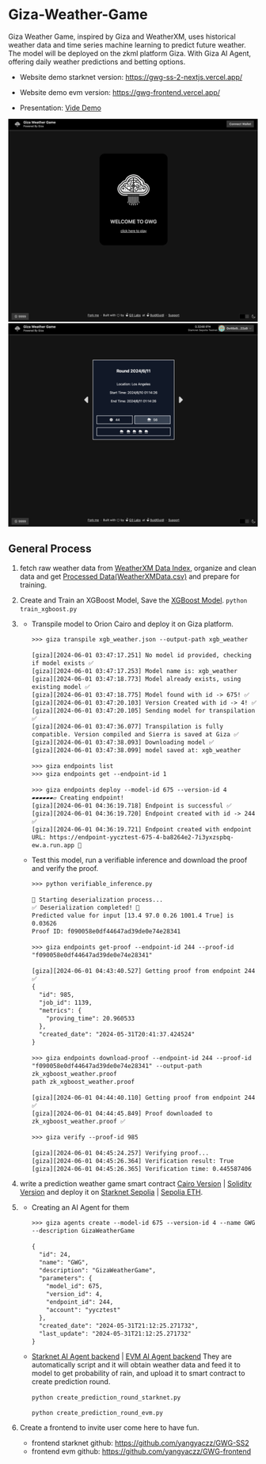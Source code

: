 # Giza-Weather-Game
Giza Weather Game, inspired by Giza and WeatherXM, uses historical weather data and time series machine learning to predict future weather. The model will be deployed on the zkml platform Giza. With Giza AI Agent, offering daily weather predictions and betting options.

- Website demo starknet version: <https://gwg-ss-2-nextjs.vercel.app/>
- Website demo evm version: <https://gwg-frontend.vercel.app/>

- Presentation: [Vide Demo](https://drive.google.com/file/d/1IHZk_NZbci5537AWdVJTBgUb7vf2aFt1/view)

![tab1](./presentation/1.png)
![tab1](./presentation/2.png)



## General Process
1. fetch raw weather data from [WeatherXM Data Index](https://index.weatherxm.network/), organize and clean data and get [Processed Data(WeatherXMData.csv)](WeatherXMData.csv) and prepare for training.

2. Create and Train an XGBoost Model, Save the [XGBoost Model](train_xgboost.py).  `python train_xgboost.py`

3. - Transpile model to Orion Cairo and deploy it on Giza platform.

      ```
      >>> giza transpile xgb_weather.json --output-path xgb_weather

      [giza][2024-06-01 03:47:17.251] No model id provided, checking if model exists ✅ 
      [giza][2024-06-01 03:47:17.253] Model name is: xgb_weather
      [giza][2024-06-01 03:47:18.773] Model already exists, using existing model ✅ 
      [giza][2024-06-01 03:47:18.775] Model found with id -> 675! ✅
      [giza][2024-06-01 03:47:20.103] Version Created with id -> 4! ✅
      [giza][2024-06-01 03:47:20.105] Sending model for transpilation ✅ 
      [giza][2024-06-01 03:47:36.077] Transpilation is fully compatible. Version compiled and Sierra is saved at Giza ✅
      [giza][2024-06-01 03:47:38.093] Downloading model ✅
      [giza][2024-06-01 03:47:38.099] model saved at: xgb_weather

      >>> giza endpoints list
      >>> giza endpoints get --endpoint-id 1

      >>> giza endpoints deploy --model-id 675 --version-id 4
      ▰▰▰▰▰▰▱ Creating endpoint!
      [giza][2024-06-01 04:36:19.718] Endpoint is successful ✅
      [giza][2024-06-01 04:36:19.720] Endpoint created with id -> 244 ✅
      [giza][2024-06-01 04:36:19.721] Endpoint created with endpoint URL: https://endpoint-yycztest-675-4-ba8264e2-7i3yxzspbq-ew.a.run.app 🎉

      ```

    - Test this model, run a verifiable inference and download the proof and verify the proof.


      ```
      >>> python verifiable_inference.py   

      🚀 Starting deserialization process...
      ✅ Deserialization completed! 🎉
      Predicted value for input [13.4 97.0 0.26 1001.4 True] is 0.03626
      Proof ID: f090058e0df44647ad39de0e74e28341

      >>> giza endpoints get-proof --endpoint-id 244 --proof-id "f090058e0df44647ad39de0e74e28341"

      [giza][2024-06-01 04:43:40.527] Getting proof from endpoint 244 ✅ 
      {
        "id": 985,
        "job_id": 1139,
        "metrics": {
          "proving_time": 20.960533
        },
        "created_date": "2024-05-31T20:41:37.424524"
      }

      >>> giza endpoints download-proof --endpoint-id 244 --proof-id "f090058e0df44647ad39de0e74e28341" --output-path zk_xgboost_weather.proof
      path zk_xgboost_weather.proof

      [giza][2024-06-01 04:44:40.110] Getting proof from endpoint 244 ✅ 
      [giza][2024-06-01 04:44:45.849] Proof downloaded to zk_xgboost_weather.proof ✅ 

      >>> giza verify --proof-id 985

      [giza][2024-06-01 04:45:24.257] Verifying proof...
      [giza][2024-06-01 04:45:26.364] Verification result: True
      [giza][2024-06-01 04:45:26.365] Verification time: 0.445587406
      ```


4. write a prediction weather game smart contract [Cairo Version](https://github.com/yangyaczz/GWG-SS2/blob/main/packages/snfoundry/contracts/src/GizaWeatherGame.cairo) | [Solidity Version](./contracts/src/GizaWeatherGame.sol) and deploy it on [Starknet Sepolia](https://sepolia.voyager.online/contract/0x02080d031fe3e46b4b4d3b7236e62021ec9d4adea303ce741141a79874e0ac03#accountCalls) | [Sepolia ETH](https://sepolia.etherscan.io/address/0x7ef2cfc86513ec79b8c8de742a0991be2798a8e9).

5. 
    - Creating an AI Agent for them
      ```
      >>> giza agents create --model-id 675 --version-id 4 --name GWG --description GizaWeatherGame

      {
        "id": 24,
        "name": "GWG",
        "description": "GizaWeatherGame",
        "parameters": {
          "model_id": 675,
          "version_id": 4,
          "endpoint_id": 244,
          "account": "yycztest"
        },
        "created_date": "2024-05-31T21:12:25.271732",
        "last_update": "2024-05-31T21:12:25.271732"
      }
      ```

    - [Starknet AI Agent backend](create_prediction_round_starknet.py) | [EVM AI Agent backend](create_prediction_round_evm.py) They are automatically script and it will obtain weather data and feed it to model to get probability of rain, and upload it to smart contract to create prediction round.

      `python create_prediction_round_starknet.py`


      `python create_prediction_round_evm.py`


6. Create a frontend to invite user come here to have fun.

    - frontend starknet github: <https://github.com/yangyaczz/GWG-SS2>
    - frontend evm github: <https://github.com/yangyaczz/GWG-frontend>